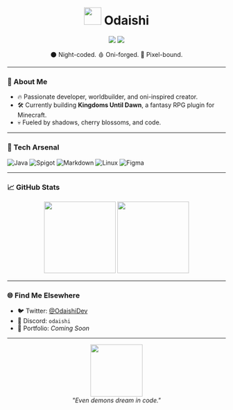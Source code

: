 <h1 align="center">
  <img src="https://emoji.slack-edge.com/T02D2FHS7/oni/97357d48bb504fd8.png" width="40"/> Odaishi
</h1>

<p align="center">
  <img src="https://img.shields.io/badge/style-dark%20%2B%20pink-ff69b4?style=flat-square&logo=github" />
  <img src="https://img.shields.io/badge/theme-japanese%20oni-6a0dad?style=flat-square" />
</p>

<p align="center">
  🌑 Night-coded. 🩸 Oni-forged. 👹 Pixel-bound.
</p>

---

### 🧠 About Me
- 🔥 Passionate developer, worldbuilder, and oni-inspired creator.
- 🛠️ Currently building **Kingdoms Until Dawn**, a fantasy RPG plugin for Minecraft.
- 💀 Fueled by shadows, cherry blossoms, and code.

---

### 🧰 Tech Arsenal
![Java](https://img.shields.io/badge/Java-ED8B00?style=flat&logo=openjdk&logoColor=white)
![Spigot](https://img.shields.io/badge/Spigot-000000?style=flat&logo=spigotmc&logoColor=white)
![Markdown](https://img.shields.io/badge/Markdown-000000?style=flat&logo=markdown&logoColor=white)
![Linux](https://img.shields.io/badge/Linux-FCC624?style=flat&logo=linux&logoColor=black)
![Figma](https://img.shields.io/badge/Figma-ff69b4?style=flat&logo=figma&logoColor=white)

---

### 📈 GitHub Stats
<p align="center">
  <img src="https://github-readme-stats.vercel.app/api?username=Odaishi&show_icons=true&theme=tokyonight&hide=issues&icon_color=ff69b4" height="165">
  <img src="https://github-readme-stats.vercel.app/api/top-langs/?username=Odaishi&layout=compact&theme=tokyonight&langs_count=6" height="165">
</p>

---

### 🌐 Find Me Elsewhere
- 🐦 Twitter: [@OdaishiDev](https://twitter.com/OdaishiDev)
- 💬 Discord: `odaishi`
- 🌸 Portfolio: *Coming Soon*

---

<p align="center">
  <img src="https://media.tenor.com/xWfW-lMiPPYAAAAC/oni-mask.gif" width="120" />
  <br/>
  <i>"Even demons dream in code."</i>
</p>
